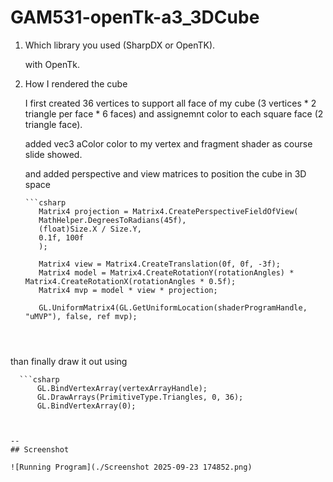 # GAM531-openTk-a3_3DCube

1. Which library you used (SharpDX or OpenTK).
   
   with OpenTk.
   
   
2. How I rendered the cube

   
   I first created 36 vertices to support all face of my cube (3 vertices * 2 triangle per face * 6 faces) and assignemnt color to each square face (2 triangle face).

   added vec3 aColor color to my vertex and fragment shader as course slide showed.

   and added perspective and view matrices to position the cube in 3D space
   
   ```
   ```csharp
      Matrix4 projection = Matrix4.CreatePerspectiveFieldOfView(
      MathHelper.DegreesToRadians(45f),
      (float)Size.X / Size.Y,
      0.1f, 100f
      );

      Matrix4 view = Matrix4.CreateTranslation(0f, 0f, -3f);
      Matrix4 model = Matrix4.CreateRotationY(rotationAngles) * Matrix4.CreateRotationX(rotationAngles * 0.5f);
      Matrix4 mvp = model * view * projection;

      GL.UniformMatrix4(GL.GetUniformLocation(shaderProgramHandle, "uMVP"), false, ref mvp);
   ```
   ```



  than finally draw it out using

```
  ```csharp
      GL.BindVertexArray(vertexArrayHandle);
      GL.DrawArrays(PrimitiveType.Triangles, 0, 36);
      GL.BindVertexArray(0);
   ```
```

   
--
## Screenshot

![Running Program](./Screenshot 2025-09-23 174852.png)
